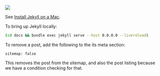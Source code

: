 <img style="margin: 0 auto;" src="https://github.com/explodinglabs/composed.blog/blob/main/docs/assets/logo.png?raw=true" />

See [Install Jekyll on a Mac](https://composed.blog/install-jekyll-on-mac).

To bring up Jekyll locally:
```sh
(cd docs && bundle exec jekyll serve --host 0.0.0.0 --livereload)
```

To remove a post, add the following to the its meta section:
```
sitemap: false
```
This removes the post from the sitemap, and also the post listing because we
have a condition checking for that.

